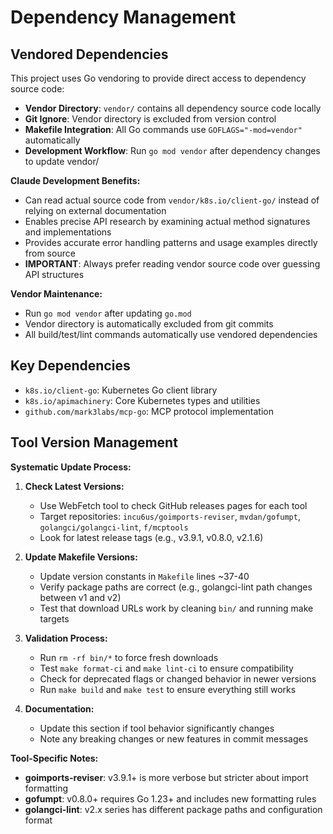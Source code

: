 # Dependency Management

## Vendored Dependencies

This project uses Go vendoring to provide direct access to dependency source code:

- **Vendor Directory**: `vendor/` contains all dependency source code locally
- **Git Ignore**: Vendor directory is excluded from version control
- **Makefile Integration**: All Go commands use `GOFLAGS="-mod=vendor"` automatically
- **Development Workflow**: Run `go mod vendor` after dependency changes to update vendor/

**Claude Development Benefits:**

- Can read actual source code from `vendor/k8s.io/client-go/` instead of relying on external documentation
- Enables precise API research by examining actual method signatures and implementations
- Provides accurate error handling patterns and usage examples directly from source
- **IMPORTANT**: Always prefer reading vendor source code over guessing API structures

**Vendor Maintenance:**

- Run `go mod vendor` after updating `go.mod`
- Vendor directory is automatically excluded from git commits
- All build/test/lint commands automatically use vendored dependencies

## Key Dependencies

- `k8s.io/client-go`: Kubernetes Go client library
- `k8s.io/apimachinery`: Core Kubernetes types and utilities
- `github.com/mark3labs/mcp-go`: MCP protocol implementation

## Tool Version Management

**Systematic Update Process:**

1. **Check Latest Versions:**

   - Use WebFetch tool to check GitHub releases pages for each tool
   - Target repositories: `incu6us/goimports-reviser`, `mvdan/gofumpt`, `golangci/golangci-lint`, `f/mcptools`
   - Look for latest release tags (e.g., v3.9.1, v0.8.0, v2.1.6)

2. **Update Makefile Versions:**

   - Update version constants in `Makefile` lines ~37-40
   - Verify package paths are correct (e.g., golangci-lint path changes between v1 and v2)
   - Test that download URLs work by cleaning `bin/` and running make targets

3. **Validation Process:**

   - Run `rm -rf bin/*` to force fresh downloads
   - Test `make format-ci` and `make lint-ci` to ensure compatibility
   - Check for deprecated flags or changed behavior in newer versions
   - Run `make build` and `make test` to ensure everything still works

4. **Documentation:**
   - Update this section if tool behavior significantly changes
   - Note any breaking changes or new features in commit messages

**Tool-Specific Notes:**

- **goimports-reviser**: v3.9.1+ is more verbose but stricter about import formatting
- **gofumpt**: v0.8.0+ requires Go 1.23+ and includes new formatting rules
- **golangci-lint**: v2.x series has different package paths and configuration format

